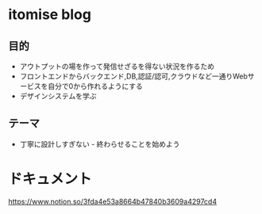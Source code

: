 # itomise blog

## 目的
- アウトプットの場を作って発信せざるを得ない状況を作るため
- フロントエンドからバックエンド,DB,認証/認可,クラウドなど一通りWebサービスを自分で0から作れるようにする
- デザインシステムを学ぶ

## テーマ
- 丁寧に設計しすぎない - 終わらせることを始めよう

# ドキュメント
https://www.notion.so/3fda4e53a8664b47840b3609a4297cd4